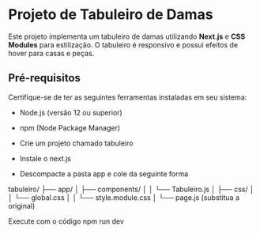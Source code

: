 # Projeto de Tabuleiro de Damas

Este projeto implementa um tabuleiro de damas utilizando **Next.js** e **CSS Modules** para estilização. O tabuleiro é responsivo e possui efeitos de hover para casas e peças.

## Pré-requisitos

Certifique-se de ter as seguintes ferramentas instaladas em seu sistema:
- Node.js (versão 12 ou superior)
- npm (Node Package Manager)

- Crie um projeto chamado tabuleiro 
- Instale o next.js
- Descompacte a pasta app e cole da seguinte forma 

tabuleiro/
├── app/
│   ├── components/
│   │   └── Tabuleiro.js
│   ├── css/
│   │   └── global.css
│   │   └── style.module.css
│   └── page.js (substitua a original) 

Execute com o código npm run dev
